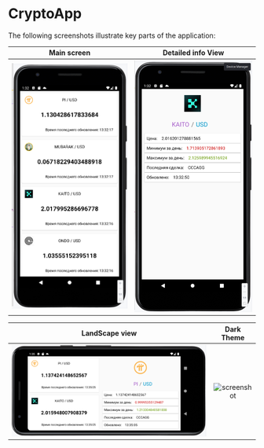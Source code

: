
# CryptoApp


The following screenshots illustrate key parts of the application:

|              Main screen              |          Detailed info View           |
|:-------------------------------------:|:-------------------------------------:|
| ![screenshot](images/screenshot1.png) | ![screenshot](images/screenshot2.png) |

|            LandScape view             |              Dark Theme               |
|:-------------------------------------:|:-------------------------------------:|
| ![screenshot](images/screenshot3.png) | ![screenshot](images/screenshot4.png) |